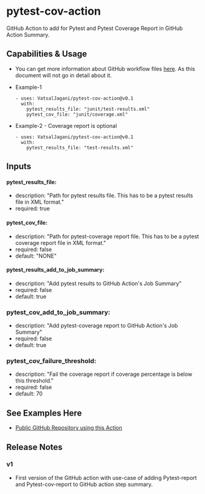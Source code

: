 # pytest-cov-action
GitHub Action to add for Pytest and Pytest Coverage Report in GitHub Action Summary.


## Capabilities & Usage

* You can get more information about GitHub workflow files [here](https://docs.github.com/en/actions/learn-github-actions/workflow-syntax-for-github-actions). As this document will not go in detail about it.

* Example-1
    ```
    - uses: VatsalJagani/pytest-cov-action@v0.1
      with:
        pytest_results_file: "junit/test-results.xml"
        pytest_cov_file: "junit/coverage.xml"
    ```

* Example-2 - Coverage report is optional
    ```
    - uses: VatsalJagani/pytest-cov-action@v0.1
      with:
        pytest_results_file: "test-results.xml"
    ```



## Inputs

#### pytest_results_file:
* description: "Path for pytest results file. This has to be a pytest results file in XML format."
* required: true

#### pytest_cov_file:
* description: "Path for pytest-coverage report file. This has to be a pytest coverage report file in XML format."
* required: false
* default: "NONE"

#### pytest_results_add_to_job_summary:
* description: "Add pytest results to GitHub Action's Job Summary"
* required: false
* default: true

### pytest_cov_add_to_job_summary:
* description: "Add pytest-coverage report to GitHub Action's Job Summary"
* required: false
* default: true

### pytest_cov_failure_threshold:
* description: "Fail the coverage report if coverage percentage is below this threshold."
* required: false
* default: 70



## See Examples Here
* [Public GitHub Repository using this Action](https://github.com/VatsalJagani/pytest-cov-action/network/dependents)


## Release Notes

### v1
* First version of the GitHub action with use-case of adding Pytest-report and Pytest-cov-report to GitHub action step summary.
